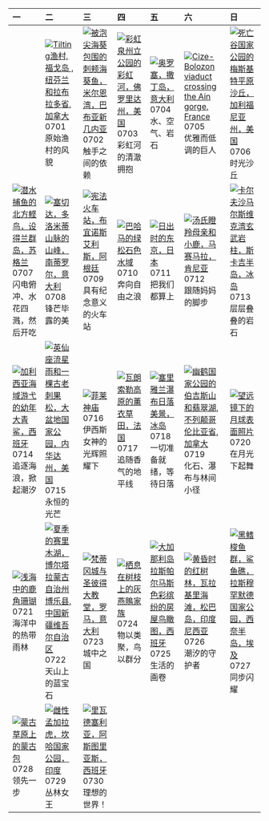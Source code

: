 | 一                                                                                                                                                                                                         | 二                                                                                                                                                                                                          | 三                                                                                                                                                                                                           | 四                                                                                                                                                                                              | 五                                                                                                                                                                                                | 六                                                                                                                                                                                                                                 | 日                                                                                                                                                                                                            |
|:----------------------------------------------------------------------------------------------------------------------------------------------------------------------------------------------------------|:-----------------------------------------------------------------------------------------------------------------------------------------------------------------------------------------------------------|:------------------------------------------------------------------------------------------------------------------------------------------------------------------------------------------------------------|:-----------------------------------------------------------------------------------------------------------------------------------------------------------------------------------------------|:-------------------------------------------------------------------------------------------------------------------------------------------------------------------------------------------------|:----------------------------------------------------------------------------------------------------------------------------------------------------------------------------------------------------------------------------------|:-------------------------------------------------------------------------------------------------------------------------------------------------------------------------------------------------------------|
|                                                                                                                                                                                                           | [![](https://www.bing.com/th?id=OHR.CanadaDayFogo_ZH-CN2593963748_320x240.jpg "Tilting渔村, 福戈岛 , 纽芬兰和拉布拉多省, 加拿大")](https://www.bing.com/th?id=OHR.CanadaDayFogo_ZH-CN2593963748_UHD.jpg)<br>0701<br>原始渔村的风貌 | [![](https://www.bing.com/th?id=OHR.MaroonClownfish_ZH-CN5071934692_320x240.jpg "被泡尖海葵包围的刺颊海葵鱼，米尔恩湾，巴布亚新几内亚")](https://www.bing.com/th?id=OHR.MaroonClownfish_ZH-CN5071934692_UHD.jpg)<br>0702<br>触手之间的依赖   | [![](https://www.bing.com/th?id=OHR.RainbowRiver_ZH-CN5320095849_320x240.jpg "彩虹泉州立公园的彩虹河，佛罗里达州，美国")](https://www.bing.com/th?id=OHR.RainbowRiver_ZH-CN5320095849_UHD.jpg)<br>0703<br>彩虹河的清澈拥抱 | [![](https://www.bing.com/th?id=OHR.OroseiSardegna_ZH-CN5789138034_320x240.jpg "奥罗塞，撒丁岛，意大利")](https://www.bing.com/th?id=OHR.OroseiSardegna_ZH-CN5789138034_UHD.jpg)<br>0704<br>水、空气、岩石         | [![](https://www.bing.com/th?id=OHR.BolozonViaduct_ZH-CN6408632524_320x240.jpg "Cize-Bolozon viaduct crossing the Ain gorge, France")](https://www.bing.com/th?id=OHR.BolozonViaduct_ZH-CN6408632524_UHD.jpg)<br>0705<br>优雅而低调的巨人 | [![](https://www.bing.com/th?id=OHR.MesquiteFlats_ZH-CN7152959188_320x240.jpg "死亡谷国家公园的梅斯基特平原沙丘，加利福尼亚州，美国")](https://www.bing.com/th?id=OHR.MesquiteFlats_ZH-CN7152959188_UHD.jpg)<br>0706<br>时光沙丘           |
| [![](https://www.bing.com/th?id=OHR.ShetlandGannets_ZH-CN7279521125_320x240.jpg "潜水捕鱼的北方鲣鸟，设得兰群岛，苏格兰")](https://www.bing.com/th?id=OHR.ShetlandGannets_ZH-CN7279521125_UHD.jpg)<br>0707<br>闪电俯冲、水花四溅，然后开吃 | [![](https://www.bing.com/th?id=OHR.SecedaPeak_ZH-CN7633793128_320x240.jpg "塞切达，多洛米蒂山脉的山峰，南蒂罗尔，意大利")](https://www.bing.com/th?id=OHR.SecedaPeak_ZH-CN7633793128_UHD.jpg)<br>0708<br>锋芒毕露的美                 | [![](https://www.bing.com/th?id=OHR.ConstitucionStation_ZH-CN7962568053_320x240.jpg "宪法火车站，布宜诺斯艾利斯，阿根廷")](https://www.bing.com/th?id=OHR.ConstitucionStation_ZH-CN7962568053_UHD.jpg)<br>0709<br>具有纪念意义的火车站 | [![](https://www.bing.com/th?id=OHR.BahamaBlues_ZH-CN8134624828_320x240.jpg "巴哈马的绿松石色水域")](https://www.bing.com/th?id=OHR.BahamaBlues_ZH-CN8134624828_UHD.jpg)<br>0710<br>奔向自由之浪               | [![](https://www.bing.com/th?id=OHR.TokyoSunrise_ZH-CN0091906710_320x240.jpg "日出时的东京，日本")](https://www.bing.com/th?id=OHR.TokyoSunrise_ZH-CN0091906710_UHD.jpg)<br>0711<br>把我们都算上                | [![](https://www.bing.com/th?id=OHR.ThomsonGazelle_ZH-CN0413171014_320x240.jpg "汤氏瞪羚母亲和小鹿，马赛马拉，肯尼亚")](https://www.bing.com/th?id=OHR.ThomsonGazelle_ZH-CN0413171014_UHD.jpg)<br>0712<br>跟随妈妈的脚步                                   | [![](https://www.bing.com/th?id=OHR.BasaltColumns_ZH-CN0743036217_320x240.jpg "卡尔夫沙马尔斯维克湾玄武岩柱，斯卡吉半岛，冰岛")](https://www.bing.com/th?id=OHR.BasaltColumns_ZH-CN0743036217_UHD.jpg)<br>0713<br>层层叠叠的岩石           |
| [![](https://www.bing.com/th?id=OHR.YoungShark_ZH-CN0887374663_320x240.jpg "加利西亚海域游弋的幼年大青鲨，西班牙")](https://www.bing.com/th?id=OHR.YoungShark_ZH-CN0887374663_UHD.jpg)<br>0714<br>追逐海浪，掀起潮汐                 | [![](https://www.bing.com/th?id=OHR.PerseidsPine_ZH-CN1081004815_320x240.jpg "英仙座流星雨和一棵古老刺果松，大盆地国家公园，内华达州，美国")](https://www.bing.com/th?id=OHR.PerseidsPine_ZH-CN1081004815_UHD.jpg)<br>0715<br>永恒的光芒      | [![](https://www.bing.com/th?id=OHR.TemplePhilae_ZH-CN1232015188_320x240.jpg "菲莱神庙")](https://www.bing.com/th?id=OHR.TemplePhilae_ZH-CN1232015188_UHD.jpg)<br>0716<br>伊西斯女神的光辉照耀下                           | [![](https://www.bing.com/th?id=OHR.FranceLavender_ZH-CN1639602547_320x240.jpg "瓦朗索勒高原的薰衣草田，法国")](https://www.bing.com/th?id=OHR.FranceLavender_ZH-CN1639602547_UHD.jpg)<br>0717<br>追随香气的地平线   | [![](https://www.bing.com/th?id=OHR.IcelandSolstice_ZH-CN6073168622_320x240.jpg "塞里雅兰瀑布日落美景，冰岛")](https://www.bing.com/th?id=OHR.IcelandSolstice_ZH-CN6073168622_UHD.jpg)<br>0718<br>一切准备就绪，等待日落 | [![](https://www.bing.com/th?id=OHR.YohoNP_ZH-CN2349599497_320x240.jpg "幽鹤国家公园的伯吉斯山和翡翠湖, 不列颠哥伦比亚省, 加拿大")](https://www.bing.com/th?id=OHR.YohoNP_ZH-CN2349599497_UHD.jpg)<br>0719<br>化石、瀑布与林间小径                                    | [![](https://www.bing.com/th?id=OHR.BigMoon_ZH-CN2508603883_320x240.jpg "望远镜下的月球表面照片")](https://www.bing.com/th?id=OHR.BigMoon_ZH-CN2508603883_UHD.jpg)<br>0720<br>在月光下起舞                                    |
| [![](https://www.bing.com/th?id=OHR.AcroporaReef_ZH-CN2622120276_320x240.jpg "浅海中的鹿角珊瑚")](https://www.bing.com/th?id=OHR.AcroporaReef_ZH-CN2622120276_UHD.jpg)<br>0721<br>海洋中的热带雨林                        | [![](https://www.bing.com/th?id=OHR.GreatHeatY25_ZH-CN8252122347_320x240.jpg "夏季的赛里木湖，博尔塔拉蒙古自治州博乐县, 中国新疆维吾尔自治区")](https://www.bing.com/th?id=OHR.GreatHeatY25_ZH-CN8252122347_UHD.jpg)<br>0722<br>天山上的蓝宝石  | [![](https://www.bing.com/th?id=OHR.VaticanCity_ZH-CN3075109504_320x240.jpg "梵蒂冈城与圣彼得大教堂，罗马，意大利")](https://www.bing.com/th?id=OHR.VaticanCity_ZH-CN3075109504_UHD.jpg)<br>0723<br>城中之国                      | [![](https://www.bing.com/th?id=OHR.AshyWoodswallow_ZH-CN3224168805_320x240.jpg "栖息在树枝上的灰燕鵙家族")](https://www.bing.com/th?id=OHR.AshyWoodswallow_ZH-CN3224168805_UHD.jpg)<br>0724<br>物以类聚，鸟以群分  | [![](https://www.bing.com/th?id=OHR.LasPalmas_ZH-CN5993442425_320x240.jpg "大加那利岛拉斯帕尔马斯色彩缤纷的房屋鸟瞰图，西班牙")](https://www.bing.com/th?id=OHR.LasPalmas_ZH-CN5993442425_UHD.jpg)<br>0725<br>生活的画卷       | [![](https://www.bing.com/th?id=OHR.MangroveTwilight_ZH-CN3596666263_320x240.jpg "黄昏时的红树林，瓦拉基里海滩，松巴岛，印度尼西亚")](https://www.bing.com/th?id=OHR.MangroveTwilight_ZH-CN3596666263_UHD.jpg)<br>0726<br>潮汐的守护者                          | [![](https://www.bing.com/th?id=OHR.BlackfinBarracuda_ZH-CN3850642551_320x240.jpg "黑鳍梭鱼群，鲨鱼礁，拉斯穆罕默德国家公园，西奈半岛，埃及")](https://www.bing.com/th?id=OHR.BlackfinBarracuda_ZH-CN3850642551_UHD.jpg)<br>0727<br>同步闪耀 |
| [![](https://www.bing.com/th?id=OHR.MongoliaYurts_ZH-CN4015475887_320x240.jpg "蒙古草原上的蒙古包")](https://www.bing.com/th?id=OHR.MongoliaYurts_ZH-CN4015475887_UHD.jpg)<br>0728<br>领先一步                         | [![](https://www.bing.com/th?id=OHR.TigerDay_ZH-CN4359136631_320x240.jpg "雌性孟加拉虎，坎哈国家公园，印度")](https://www.bing.com/th?id=OHR.TigerDay_ZH-CN4359136631_UHD.jpg)<br>0729<br>丛林女王                             | [![](https://www.bing.com/th?id=OHR.RibadesellaSummer_ZH-CN4852547359_320x240.jpg "里瓦德塞利亚，阿斯图里亚斯，西班牙")](https://www.bing.com/th?id=OHR.RibadesellaSummer_ZH-CN4852547359_UHD.jpg)<br>0730<br>理想的世界！         |                                                                                                                                                                                                |                                                                                                                                                                                                  |                                                                                                                                                                                                                                   |                                                                                                                                                                                                              |